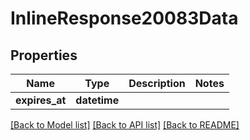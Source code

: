 # InlineResponse20083Data

## Properties
Name | Type | Description | Notes
------------ | ------------- | ------------- | -------------
**expires_at** | **datetime** |  | 

[[Back to Model list]](../README.md#documentation-for-models) [[Back to API list]](../README.md#documentation-for-api-endpoints) [[Back to README]](../README.md)



